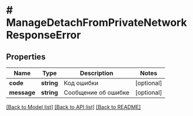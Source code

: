 # # ManageDetachFromPrivateNetworkResponseError

## Properties

Name | Type | Description | Notes
------------ | ------------- | ------------- | -------------
**code** | **string** | Код ошибки | [optional]
**message** | **string** | Сообщение об ошибке | [optional]

[[Back to Model list]](../../README.md#models) [[Back to API list]](../../README.md#endpoints) [[Back to README]](../../README.md)
